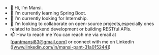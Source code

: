 - 👋 Hi, I’m Mansi.
- 🌱 I’m currently learning Spring Boot.
- 🤝 I’m currently looking for Internship.
- 💞️ I’m looking to collaborate on open-source projects,especially ones related to backend development or building RESTful APIs.
- 📫 How to reach me You can reach me via email at [pantmansi83@gmail.com] or connect with me on LinkedIn ([www.linkedin.com/in/mansi-pant-31a015244])

<!---
CsMansi/CsMansi is a ✨ special ✨ repository because its `README.md` (this file) appears on your GitHub profile.
You can click the Preview link to take a look at your changes.
--->
